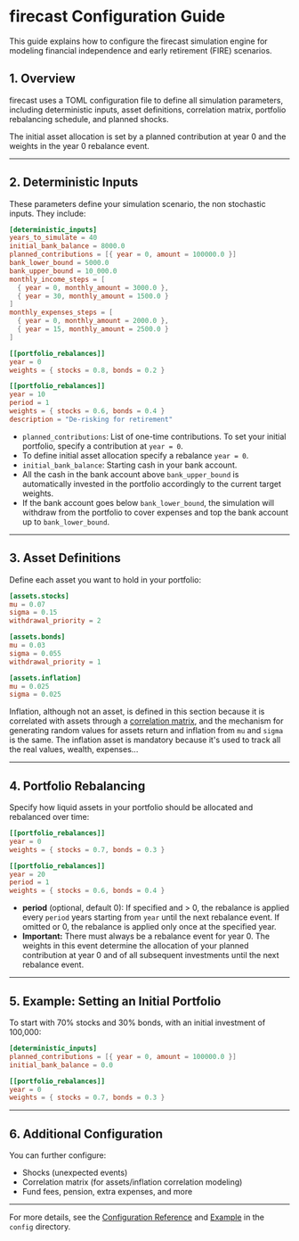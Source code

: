 # firecast Configuration Guide

This guide explains how to configure the firecast simulation engine for modeling
financial independence and early retirement (FIRE) scenarios.

## 1. Overview

firecast uses a TOML configuration file to define all simulation parameters,
including deterministic inputs, asset definitions, correlation matrix, portfolio
rebalancing schedule, and planned shocks.

The initial asset allocation is set by a planned contribution at year 0 and the
weights in the year 0 rebalance event.

---

## 2. Deterministic Inputs

These parameters define your simulation scenario, the non stochastic inputs.
They include:

```toml
[deterministic_inputs]
years_to_simulate = 40
initial_bank_balance = 8000.0
planned_contributions = [{ year = 0, amount = 100000.0 }]
bank_lower_bound = 5000.0
bank_upper_bound = 10_000.0
monthly_income_steps = [
  { year = 0, monthly_amount = 3000.0 },
  { year = 30, monthly_amount = 1500.0 }
]
monthly_expenses_steps = [
  { year = 0, monthly_amount = 2000.0 },
  { year = 15, monthly_amount = 2500.0 }
]

[[portfolio_rebalances]]
year = 0
weights = { stocks = 0.8, bonds = 0.2 }

[[portfolio_rebalances]]
year = 10
period = 1
weights = { stocks = 0.6, bonds = 0.4 }
description = "De-risking for retirement"
```

- `planned_contributions`: List of one-time contributions.
  To set your initial portfolio, specify a contribution at `year = 0`.
- To define initial asset allocation specify a rebalance `year = 0`.
- `initial_bank_balance`: Starting cash in your bank account.
- All the cash in the bank account above `bank_upper_bound` is automatically
  invested in the portfolio accordingly to the current target weights.
- If the bank account goes below `bank_lower_bound`, the simulation will
  withdraw from the portfolio to cover expenses and top the bank account up to
  `bank_lower_bound`.

---

## 3. Asset Definitions

Define each asset you want to hold in your portfolio:

```toml
[assets.stocks]
mu = 0.07
sigma = 0.15
withdrawal_priority = 2

[assets.bonds]
mu = 0.03
sigma = 0.055
withdrawal_priority = 1

[assets.inflation]
mu = 0.025
sigma = 0.025
```

Inflation, although not an asset, is defined in this section because it is correlated
with assets through a [correlation matrix](correlation.md), and the mechanism for generating random
values for assets return and inflation from `mu` and `sigma` is the same.
The inflation asset is mandatory because it's used to track all the real values, wealth,
expenses...

---

## 4. Portfolio Rebalancing

Specify how liquid assets in your portfolio should be allocated and rebalanced over time:

```toml
[[portfolio_rebalances]]
year = 0
weights = { stocks = 0.7, bonds = 0.3 }

[[portfolio_rebalances]]
year = 20
period = 1
weights = { stocks = 0.6, bonds = 0.4 }
```

- **period** (optional, default 0): If specified and > 0, the rebalance is applied
  every `period` years starting from `year` until the next rebalance event. If omitted
  or 0, the rebalance is applied only once at the specified year.
- **Important:** There must always be a rebalance event for year 0. The weights in
  this event determine the allocation of your planned contribution at year 0 and
  of all subsequent investments until the next rebalance event.

---

## 5. Example: Setting an Initial Portfolio

To start with 70% stocks and 30% bonds, with an initial investment of 100,000:

```toml
[deterministic_inputs]
planned_contributions = [{ year = 0, amount = 100000.0 }]
initial_bank_balance = 0.0

[[portfolio_rebalances]]
year = 0
weights = { stocks = 0.7, bonds = 0.3 }
```

---

## 6. Additional Configuration

You can further configure:

- Shocks (unexpected events)
- Correlation matrix (for assets/inflation correlation modeling)
- Fund fees, pension, extra expenses, and more

---

For more details, see the [Configuration Reference](config.md) and [Example](../configs/config.toml)
in the `config` directory.
